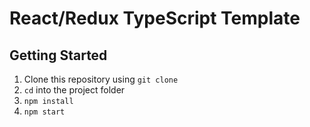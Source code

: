 # React/Redux TypeScript Template

## Getting Started

1. Clone this repository using `git clone`
1. `cd` into the project folder
1. `npm install`
1. `npm start`
